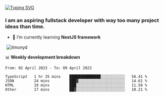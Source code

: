 [![Typing SVG](https://readme-typing-svg.herokuapp.com?color=%23e07a5f&size=40&center=false&vCenter=true&multiline=true&width=900&height=70&lines=Hi%2C+my+name+is+Oleg)](https://git.io/typing-svg)

<h3>
  I am an aspiring fullstack developer with way too many project ideas than time.</h3>

- 🌱 I’m currently learning **NestJS framework**

<p align="left">
</p>






<p>&nbsp;<img align="center" src="https://github-readme-stats.vercel.app/api?username=ilmonyd&show_icons=true&theme=calm&locale=en" alt="ilmonyd" /></p>


📊 **Weekly development breakdown**
<!--START_SECTION:waka-->

```text
From: 02 April 2023 - To: 09 April 2023

TypeScript   1 hr 35 mins    ██████████████░░░░░░░░░░░   56.41 %
JSON         24 mins         ███▓░░░░░░░░░░░░░░░░░░░░░   14.61 %
HTML         19 mins         ███░░░░░░░░░░░░░░░░░░░░░░   11.58 %
Other        17 mins         ██▓░░░░░░░░░░░░░░░░░░░░░░   10.21 %
```

<!--END_SECTION:waka-->
